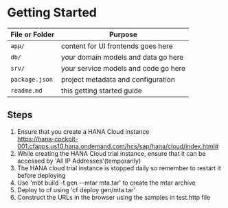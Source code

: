# Getting Started

| File or Folder | Purpose                              |
| -------------- | ------------------------------------ |
| `app/`         | content for UI frontends goes here   |
| `db/`          | your domain models and data go here  |
| `srv/`         | your service models and code go here |
| `package.json` | project metadata and configuration   |
| `readme.md`    | this getting started guide           |

## Steps

1. Ensure that you create a HANA Cloud instance  
   https://hana-cockpit-001.cfapps.us10.hana.ondemand.com/hcs/sap/hana/cloud/index.html#
2. While creating the HANA Cloud trial instance, ensure that it can be accessed by 'All IP Addresses'(temporarily)
3. The HANA cloud trial instance is stopped daily so remember to restart it before deploying
4. Use 'mbt build -t gen --mtar mta.tar' to create the mtar archive
5. Deploy to cf using 'cf deploy gen/mta.tar'
6. Construct the URLs in the browser using the samples in test.http file
